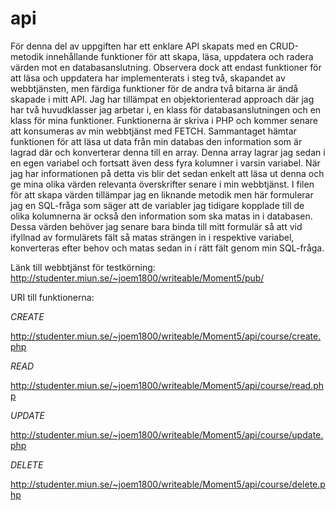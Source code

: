 # api

För denna del av uppgiften har ett enklare API skapats med en CRUD-metodik innehållande
funktioner för att skapa, läsa, uppdatera och radera värden mot en databasanslutning. 
Observera dock att endast funktioner för att läsa och uppdatera har implementerats i steg två, 
skapandet av webbtjänsten, men färdiga funktioner för de andra två bitarna är ändå skapade i 
mitt API. 
Jag har tillämpat en objektorienterad approach där jag har två huvudklasser jag arbetar i, en klass
för databasanslutningen och en klass för mina funktioner. Funktionerna är skriva i PHP och kommer
senare att konsumeras av min webbtjänst med FETCH. 
Sammantaget hämtar funktionen för att läsa ut data från min databas den information som är lagrad där 
och konverterar denna till en array. Denna array lagrar jag sedan i en egen variabel och fortsatt
även dess fyra kolumner i varsin variabel. När jag har informationen på detta vis blir det sedan enkelt
att läsa ut denna och ge mina olika värden relevanta överskrifter senare i min webbtjänst. I filen
för att skapa värden tillämpar jag en liknande metodik men här formulerar jag en SQL-fråga som säger att
de variabler jag tidigare kopplade till de olika kolumnerna är också den information som ska matas in 
i databasen. Dessa värden behöver jag senare bara binda till mitt formulär så att vid ifyllnad av 
formulärets fält så matas strängen in i respektive variabel, konverteras efter behov och matas sedan
in i rätt fält genom min SQL-fråga.

Länk till webbtjänst för testkörning:
http://studenter.miun.se/~joem1800/writeable/Moment5/pub/

URI till funktionerna:

_CREATE_

http://studenter.miun.se/~joem1800/writeable/Moment5/api/course/create.php

_READ_

http://studenter.miun.se/~joem1800/writeable/Moment5/api/course/read.php

_UPDATE_

http://studenter.miun.se/~joem1800/writeable/Moment5/api/course/update.php

_DELETE_

http://studenter.miun.se/~joem1800/writeable/Moment5/api/course/delete.php
